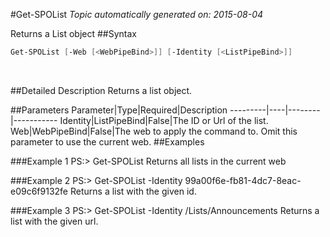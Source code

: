 #Get-SPOList
*Topic automatically generated on: 2015-08-04*

Returns a List object
##Syntax
```powershell
Get-SPOList [-Web [<WebPipeBind>]] [-Identity [<ListPipeBind>]]
```
&nbsp;

##Detailed Description
Returns a list object.

##Parameters
Parameter|Type|Required|Description
---------|----|--------|-----------
Identity|ListPipeBind|False|The ID or Url of the list.
Web|WebPipeBind|False|The web to apply the command to. Omit this parameter to use the current web.
##Examples

###Example 1
    PS:> Get-SPOList
Returns all lists in the current web

###Example 2
    PS:> Get-SPOList -Identity 99a00f6e-fb81-4dc7-8eac-e09c6f9132fe
Returns a list with the given id.

###Example 3
    PS:> Get-SPOList -Identity /Lists/Announcements
Returns a list with the given url.
